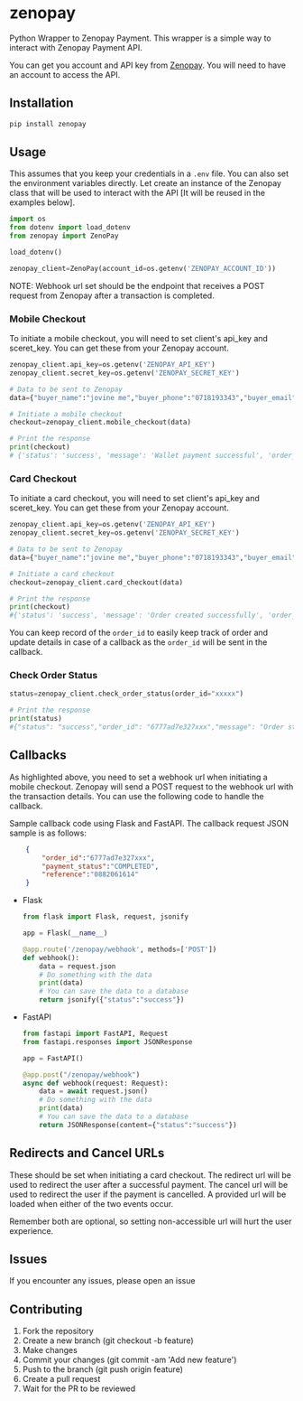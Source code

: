 # zenopay

Python Wrapper to Zenopay Payment. This wrapper is a simple way to interact with Zenopay Payment API.

You can get you account and API key from [Zenopay](https://zeno.co.tz/). You will need to have an account to access the API.

## Installation

```bash
pip install zenopay
```

## Usage

This assumes that you keep your credentials in a `.env` file. You can also set the environment variables directly. Let create an instance of the Zenopay class that will be used to interact with the API [It will  be reused in the examples below].

```python
import os
from dotenv import load_dotenv
from zenopay import ZenoPay

load_dotenv()

zenopay_client=ZenoPay(account_id=os.getenv('ZENOPAY_ACCOUNT_ID'))
```

NOTE: Webhook url set should be the endpoint that receives a POST request from Zenopay after a transaction is completed.

### Mobile Checkout

To initiate a mobile checkout, you will need to set client's api_key and sceret_key. You can get these from your Zenopay account.

```python
zenopay_client.api_key=os.getenv('ZENOPAY_API_KEY')
zenopay_client.secret_key=os.getenv('ZENOPAY_SECRET_KEY')

# Data to be sent to Zenopay
data={"buyer_name":"jovine me","buyer_phone":"0718193343","buyer_email":"jovinerobotics@gmail.com","amount":1000,"webhook_url":"https://jovine.me/zenopay/webhook"}

# Initiate a mobile checkout
checkout=zenopay_client.mobile_checkout(data)

# Print the response
print(checkout)
# {'status': 'success', 'message': 'Wallet payment successful', 'order_id': '6777ad7e327xxx'}
```

### Card Checkout

To initiate a card checkout, you will need to set client's api_key and sceret_key. You can get these from your Zenopay account.

```python
zenopay_client.api_key=os.getenv('ZENOPAY_API_KEY')
zenopay_client.secret_key=os.getenv('ZENOPAY_SECRET_KEY')

# Data to be sent to Zenopay
data={"buyer_name":"jovine me","buyer_phone":"0718193343","buyer_email":"jovinerobotics@gmail.com","amount":1000,"webhook_url":"https://jovine.me/zenopay/webhook","billling_country":"TZ","redirect_url":"https://jovine.me/zenopay/redirect"}

# Initiate a card checkout
checkout=zenopay_client.card_checkout(data)

# Print the response
print(checkout)
#{'status': 'success', 'message': 'Order created successfully', 'order_id': '6777ad7e327xxx', 'payment_link': 'https://secure.payment.tz/link'}
```

You can keep record of the `order_id` to easily keep track of order and update details in case of a callback as the `order_id` will be sent in the callback.

### Check Order Status

```python
status=zenopay_client.check_order_status(order_id="xxxxx")

# Print the response
print(status)
#{"status": "success","order_id": "6777ad7e327xxx","message": "Order status updated","payment_status": "PENDING"}
```

## Callbacks

As highlighted above, you need to set a webhook url when initiating a mobile checkout. Zenopay will send a POST request to the webhook url with the transaction details. You can use the following code to handle the callback.

Sample callback code using Flask and FastAPI. The callback request JSON sample is as follows:

```json
    {
        "order_id":"6777ad7e327xxx",
        "payment_status":"COMPLETED",
        "reference":"0882061614"
    }
```

- Flask

    ```python
    from flask import Flask, request, jsonify

    app = Flask(__name__)

    @app.route('/zenopay/webhook', methods=['POST'])
    def webhook():
        data = request.json
        # Do something with the data
        print(data)
        # You can save the data to a database
        return jsonify({"status":"success"})

    ```

- FastAPI

    ```python
    from fastapi import FastAPI, Request
    from fastapi.responses import JSONResponse

    app = FastAPI()

    @app.post("/zenopay/webhook")
    async def webhook(request: Request):
        data = await request.json()
        # Do something with the data
        print(data)
        # You can save the data to a database
        return JSONResponse(content={"status":"success"})

    ```

## Redirects and Cancel URLs

These should be set when initiating a card checkout. The redirect url will be used to redirect the user after a successful payment. The cancel url will be used to redirect the user if the payment is cancelled. A provided url will be loaded when either of the two events occur.

Remember both are optional, so setting non-accessible url will hurt the user experience.

## Issues

If you encounter any issues, please open an issue

## Contributing

1. Fork the repository
2. Create a new branch (git checkout -b feature)
3. Make changes
4. Commit your changes (git commit -am 'Add new feature')
5. Push to the branch (git push origin feature)
6. Create a pull request
7. Wait for the PR to be reviewed

